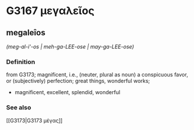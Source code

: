 # G3167 μεγαλεῖος

## megaleîos

_(meg-al-i'-os | meh-ga-LEE-ose | may-ga-LEE-ose)_

### Definition

from G3173; magnificent, i.e., (neuter, plural as noun) a conspicuous favor, or (subjectively) perfection; great things, wonderful works; 

- magnificent, excellent, splendid, wonderful

### See also

[[G3173|G3173 μέγας]]
